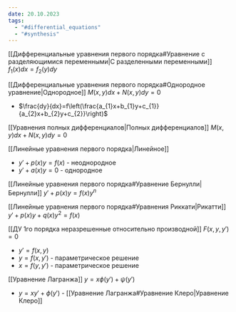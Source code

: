 ```yaml
---
date: 20.10.2023
tags:
  - "#differential_equations"
  - "#synthesis"
---
```


[[Дифференциальные уравнения первого порядка#Уравнение с разделяющимися переменными|С разделенными переменными]]
$f_{1}(x)dx=f_{2}(y)dy$

[[Дифференциальные уравнения первого порядка#Однородное уравнение|Однородное]]
$M(x,y)dx+N(x,y)dy=0$
- $\frac{dy}{dx}=f\left(\frac{a_{1}x+b_{1}y+c_{1}}{a_{2}x+b_{2}y+c_{2}}\right)$

[[Уравнения полных дифференциалов|Полных дифференциалов]]
$M(x,y)dx+N(x,y)dy=0$

[[Линейные уравнения первого порядка|Линейное]]
- $y'+p(x)y=f(x)$ - неоднородное
- $y'+a(x)y=0$ - однородное

[[Линейные уравнения первого порядка#Уравнение Бернулли|Бернулли]]
$y'+p(x)y=f(x)y^{n}$

[[Линейные уравнения первого порядка#Уравнения Риккати|Рикатти]]
$y'+p(x)y+q(x)y^{2}=f(x)$

[[ДУ 1го порядка неразрешенные относительно производной]]
$F(x,y,y')=0$
- $y'=f(x,y)$
- $y=f(x,y')$ - параметрическое решение
- $x=f(y,y')$ - параметрическое решение

[[Уравнение Лагранжа]]
$y=x\phi(y')+\psi(y')$
- $y=xy'+\phi(y')$ - [[Уравнение Лагранжа#Уравнение Клеро|Уравнение Клеро]]

